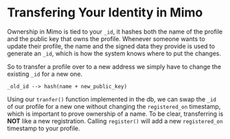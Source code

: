 # Transfering Your Identity in Mimo

Ownership in Mimo is tied to your `_id`, it hashes both the name of the profile and the public key that owns the profile. Whenever someone wants to update their profile, the name and the signed data they provide is used to generate an `_id`, which is how the system knows where to put the changes.

So to transfer a profile over to a new address we simply have to change the existing `_id` for a new one.

`_old_id --> hash(name + new_public_key)`

Using our `tranfer()` function implemented in the db, we can swap the `_id` of our profile for a new one without changing the `registered_on` timestamp, which is important to prove ownership of a name. To be clear, transferring is **NOT** like a new registration. Calling `register()` will add a new `registered_on` timestamp to your profile.
